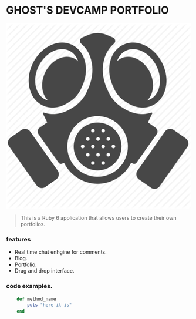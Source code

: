 # GHOST'S DEVCAMP PORTFOLIO
![LOGO](/images/pendemic.png)
> This is a Ruby 6 application that allows users to create their own portfolios.

### features
* Real time chat enhgine for comments.
* Blog.
* Portfolio.
* Drag and drop interface.

### code examples.

```ruby
	def method_name
		puts "here it is"	
	end
```